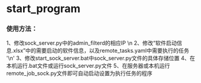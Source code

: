 # start_program
### 使用方法：
1、修改sock_server.py中的admin_filterd的相应IP \n
2、修改“软件启动信息.xlsx”中的需要启动的软件信息，以及remote_tasks.yaml中需要执行的任务 '\n'
3、修改start_sock_server.bat中sock_server.py文件的具体存储位置
4、在本机运行.bat文件或运行sock_server.py文件
5、在服务器或本机运行remote_job_sock.py文件即可自动启动设置为执行任务的程序
